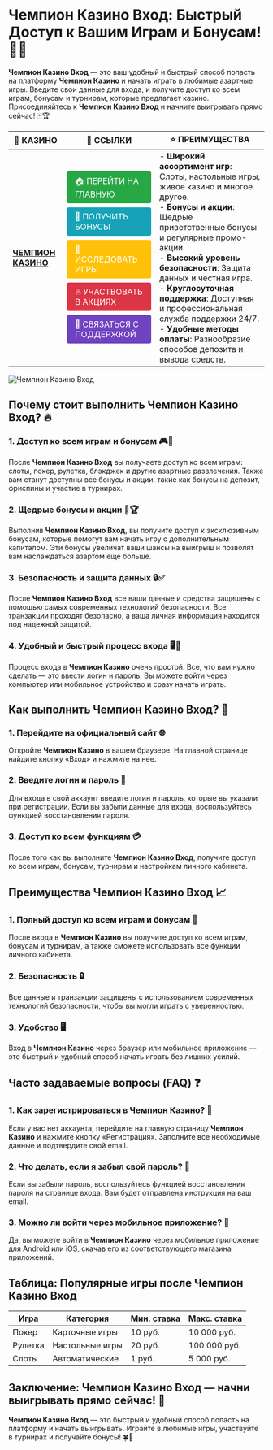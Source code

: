# **Чемпион Казино Вход: Быстрый Доступ к Вашим Играм и Бонусам!** 🎰💸

**Чемпион Казино Вход** — это ваш удобный и быстрый способ попасть на платформу **Чемпион Казино** и начать играть в любимые азартные игры. Введите свои данные для входа, и получите доступ ко всем играм, бонусам и турнирам, которые предлагает казино. Присоединяйтесь к **Чемпион Казино Вход** и начните выигрывать прямо сейчас! 🃏🏆

| 🎰 **КАЗИНО**                              | 🔗 **ССЫЛКИ**                                                                                                                                                                                                 | ⭐ **ПРЕИМУЩЕСТВА**                                                                                     |
|--------------------------------------------|-------------------------------------------------------------------------------------------------------------------------------------------------------------------------------------------------------------|--------------------------------------------------------------------------------------------------------|
| **[ЧЕМПИОН КАЗИНО](https://temon-gter.cfd/go/lRq?p80412p304504pcc44t17455)** | <a href="https://temon-gter.cfd/go/lRq?p80412p304504pcc44t17455" style="display: inline-block; padding: 8px 16px; margin: 4px 0; background-color: #28a745; color: white; text-decoration: none; border-radius: 4px;">🏠 ПЕРЕЙТИ НА ГЛАВНУЮ</a><br> <a href="https://temon-gter.cfd/go/lRq?p80412p304504pcc44t17455" style="display: inline-block; padding: 8px 16px; margin: 4px 0; background-color: #17a2b8; color: white; text-decoration: none; border-radius: 4px;">🎁 ПОЛУЧИТЬ БОНУСЫ</a><br> <a href="https://temon-gter.cfd/go/lRq?p80412p304504pcc44t17455" style="display: inline-block; padding: 8px 16px; margin: 4px 0; background-color: #ffc107; color: white; text-decoration: none; border-radius: 4px;">🎲 ИССЛЕДОВАТЬ ИГРЫ</a><br> <a href="https://temon-gter.cfd/go/lRq?p80412p304504pcc44t17455" style="display: inline-block; padding: 8px 16px; margin: 4px 0; background-color: #dc3545; color: white; text-decoration: none; border-radius: 4px;">🔥 УЧАСТВОВАТЬ В АКЦИЯХ</a><br> <a href="https://temon-gter.cfd/go/lRq?p80412p304504pcc44t17455" style="display: inline-block; padding: 8px 16px; margin: 4px 0; background-color: #6f42c1; color: white; text-decoration: none; border-radius: 4px;">💬 СВЯЗАТЬСЯ С ПОДДЕРЖКОЙ</a> | - **Широкий ассортимент игр**: Слоты, настольные игры, живое казино и многое другое.<br>- **Бонусы и акции**: Щедрые приветственные бонусы и регулярные промо-акции.<br>- **Высокий уровень безопасности**: Защита данных и честная игра.<br>- **Круглосуточная поддержка**: Доступная и профессиональная служба поддержки 24/7.<br>- **Удобные методы оплаты**: Разнообразие способов депозита и вывода средств. |

![Чемпион Казино Вход](https://sun9-31.userapi.com/impg/EIec6EVmALCyBhCTbcVPbRvesUXjcvwDdQQWhw/kGqDq3jXdV0.jpg?size=1024x435&quality=95&sign=a2477679cbc744f5be7528654025123b&c_uniq_tag=ryznTnKeSP0f07A1Xqo9QdQyNFMb5J_7WC-T7YP5ogI&type=album)

## Почему стоит выполнить **Чемпион Казино Вход**? 🔥

### 1. **Доступ ко всем играм и бонусам** 🎮💸

После **Чемпион Казино Вход** вы получаете доступ ко всем играм: слоты, покер, рулетка, блэкджек и другие азартные развлечения. Также вам станут доступны все бонусы и акции, такие как бонусы на депозит, фриспины и участие в турнирах.

### 2. **Щедрые бонусы и акции** 🎁🏆

Выполнив **Чемпион Казино Вход**, вы получите доступ к эксклюзивным бонусам, которые помогут вам начать игру с дополнительным капиталом. Эти бонусы увеличат ваши шансы на выигрыш и позволят вам наслаждаться азартом еще больше.

### 3. **Безопасность и защита данных** 🔒✅

После **Чемпион Казино Вход** все ваши данные и средства защищены с помощью самых современных технологий безопасности. Все транзакции проходят безопасно, а ваша личная информация находится под надежной защитой.

### 4. **Удобный и быстрый процесс входа** 🖥️📱

Процесс входа в **Чемпион Казино** очень простой. Все, что вам нужно сделать — это ввести логин и пароль. Вы можете войти через компьютер или мобильное устройство и сразу начать играть.

## Как выполнить **Чемпион Казино Вход**? 🏁

### 1. **Перейдите на официальный сайт** 🌐

Откройте **Чемпион Казино** в вашем браузере. На главной странице найдите кнопку «Вход» и нажмите на нее.

### 2. **Введите логин и пароль** 📝

Для входа в свой аккаунт введите логин и пароль, которые вы указали при регистрации. Если вы забыли данные для входа, воспользуйтесь функцией восстановления пароля.

### 3. **Доступ ко всем функциям** 💳

После того как вы выполните **Чемпион Казино Вход**, получите доступ ко всем играм, бонусам, турнирам и настройкам личного кабинета.

## Преимущества **Чемпион Казино Вход** 📈

### 1. **Полный доступ ко всем играм и бонусам** 🎰

После входа в **Чемпион Казино** вы получите доступ ко всем играм, бонусам и турнирам, а также сможете использовать все функции личного кабинета.

### 2. **Безопасность** 🔒

Все данные и транзакции защищены с использованием современных технологий безопасности, чтобы вы могли играть с уверенностью.

### 3. **Удобство** 🖥️

Вход в **Чемпион Казино** через браузер или мобильное приложение — это быстрый и удобный способ начать играть без лишних усилий.

## Часто задаваемые вопросы (FAQ) ❓

### **1. Как зарегистрироваться в **Чемпион Казино**?** 📝

Если у вас нет аккаунта, перейдите на главную страницу **Чемпион Казино** и нажмите кнопку «Регистрация». Заполните все необходимые данные и подтвердите свой email.

### **2. Что делать, если я забыл свой пароль?** 🔑

Если вы забыли пароль, воспользуйтесь функцией восстановления пароля на странице входа. Вам будет отправлена инструкция на ваш email.

### **3. Можно ли войти через мобильное приложение?** 📱

Да, вы можете войти в **Чемпион Казино** через мобильное приложение для Android или iOS, скачав его из соответствующего магазина приложений.

## Таблица: Популярные игры после **Чемпион Казино Вход**

| Игра                | Категория        | Мин. ставка | Макс. ставка |
|---------------------|------------------|-------------|--------------|
| Покер               | Карточные игры   | 10 руб.     | 10 000 руб.  |
| Рулетка             | Настольные игры  | 20 руб.     | 100 000 руб. |
| Слоты               | Автоматические   | 1 руб.      | 5 000 руб.   |

## Заключение: **Чемпион Казино Вход** — начни выигрывать прямо сейчас! 🎉

**Чемпион Казино Вход** — это быстрый и удобный способ попасть на платформу и начать выигрывать. Играйте в любимые игры, участвуйте в турнирах и получайте бонусы! 🍀🎰

